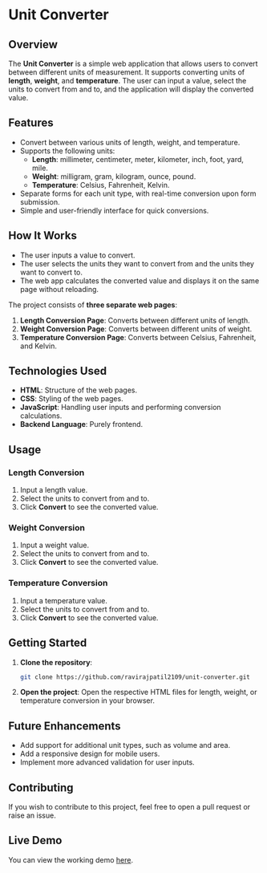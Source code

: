 # Unit Converter

## Overview
The **Unit Converter** is a simple web application that allows users to convert between different units of measurement. It supports converting units of **length**, **weight**, and **temperature**. The user can input a value, select the units to convert from and to, and the application will display the converted value.

## Features
- Convert between various units of length, weight, and temperature.
- Supports the following units:
  - **Length**: millimeter, centimeter, meter, kilometer, inch, foot, yard, mile.
  - **Weight**: milligram, gram, kilogram, ounce, pound.
  - **Temperature**: Celsius, Fahrenheit, Kelvin.
- Separate forms for each unit type, with real-time conversion upon form submission.
- Simple and user-friendly interface for quick conversions.

## How It Works
- The user inputs a value to convert.
- The user selects the units they want to convert from and the units they want to convert to.
- The web app calculates the converted value and displays it on the same page without reloading.
  
The project consists of **three separate web pages**:
1. **Length Conversion Page**: Converts between different units of length.
2. **Weight Conversion Page**: Converts between different units of weight.
3. **Temperature Conversion Page**: Converts between Celsius, Fahrenheit, and Kelvin.

## Technologies Used
- **HTML**: Structure of the web pages.
- **CSS**: Styling of the web pages.
- **JavaScript**: Handling user inputs and performing conversion calculations.
- **Backend Language**: Purely frontend.

## Usage

### Length Conversion
1. Input a length value.
2. Select the units to convert from and to.
3. Click **Convert** to see the converted value.

### Weight Conversion
1. Input a weight value.
2. Select the units to convert from and to.
3. Click **Convert** to see the converted value.

### Temperature Conversion
1. Input a temperature value.
2. Select the units to convert from and to.
3. Click **Convert** to see the converted value.

## Getting Started
1. **Clone the repository**:
   ```bash
   git clone https://github.com/ravirajpatil2109/unit-converter.git

2. **Open the project**: Open the respective HTML files for length, weight, or temperature conversion in your browser.

## Future Enhancements
- Add support for additional unit types, such as volume and area.
- Add a responsive design for mobile users.
- Implement more advanced validation for user inputs.

## Contributing
If you wish to contribute to this project, feel free to open a pull request or raise an issue.

## Live Demo
You can view the working demo [here](https://ravirajpatil2109.github.io/Java-Web-App/Unit%20Conversion/).


